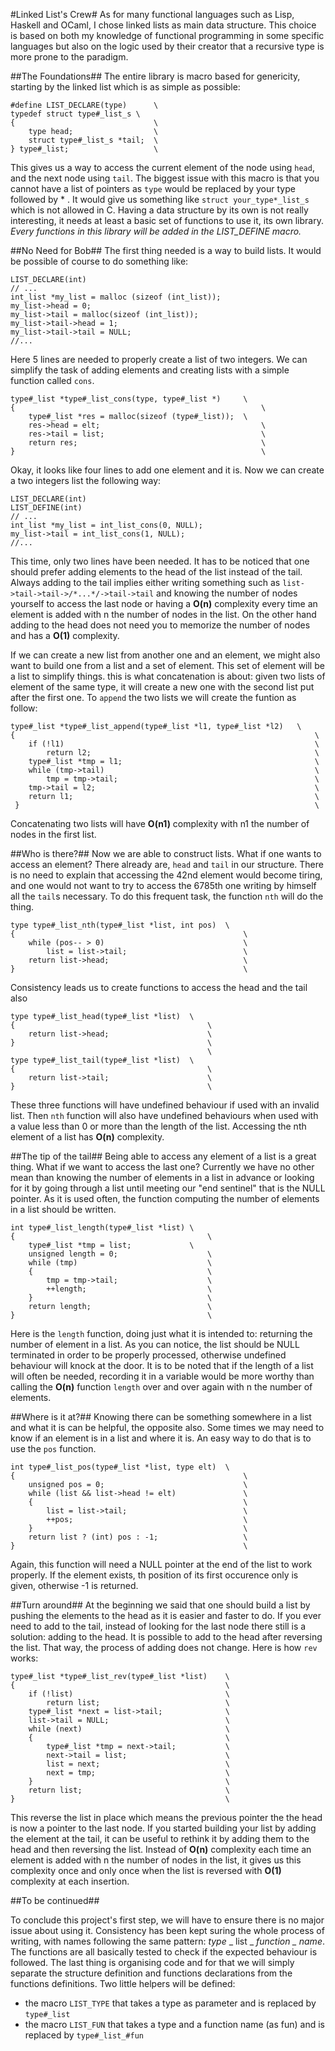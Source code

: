 #Linked List's Crew#
As for many functional languages such as Lisp, Haskell and OCaml, I chose linked lists as main data structure. This choice is based on both my knowledge of functional programming in some specific languages but also on the logic used by their creator that a recursive type is more prone to the paradigm.

##The Foundations##
The entire library is macro based for genericity, starting by the linked list which is as simple as possible:

	#define LIST_DECLARE(type)		\
	typedef struct type#_list_s	\
	{								\
		type head;					\
		struct type#_list_s *tail;	\
	} type#_list;					\

This gives us a way to access the current element of the node using `head`, and the next node using `tail`.
The biggest issue with this macro is that you cannot have a list of pointers as `type` would be replaced by your type followed by * . It would give us something like `struct your_type*_list_s` which is not allowed in C.
Having a data structure by its own is not really interesting, it needs at least a basic set of functions to use it, its own library.
_Every functions in this library will be added in the LIST_DEFINE macro._


##No Need for Bob##
The first thing needed is a way to build lists. It would be possible of course to do something like:

	LIST_DECLARE(int)
	// ...
	int_list *my_list = malloc (sizeof (int_list));
	my_list->head = 0;
	my_list->tail = malloc(sizeof (int_list));
	my_list->tail->head = 1;
	my_list->tail->tail = NULL;
	//...

Here 5 lines are needed to properly create a list of two integers. We can simplify the task of adding elements and creating lists with a simple function called `cons`.

	type#_list *type#_list_cons(type, type#_list *)		\
	{														\
		type#_list *res = malloc(sizeof (type#_list));	\
		res->head = elt;									\
		res->tail = list;									\
		return res;											\
	}														\

Okay, it looks like four lines to add one element and it is. Now we can create a two integers list the following way:

	LIST_DECLARE(int)
	LIST_DEFINE(int)
	// ...
	int_list *my_list = int_list_cons(0, NULL);
	my_list->tail = int_list_cons(1, NULL);
	//...

This time, only two lines have been needed.
It has to be noticed that one should prefer adding elements to the head of the list instead of the tail. Always adding to the tail implies either writing something such as `list->tail->tail->/*...*/->tail->tail` and knowing the number of nodes yourself to access the last node or having a **O(n)** complexity every time an element is added with n the number of nodes in the list. On the other hand adding to the head does not need you to memorize the number of nodes and has a **O(1)** complexity.

If we can create a new list from another one and an element, we might also want to build one from a list and a set of element. This set of element will be a list to simplify things.
this is what concatenation is about: given two lists of element of the same type, it will create a new one with the second list put after the first one.
To `append` the two lists we will create the funtion as follow:

	type#_list *type#_list_append(type#_list *l1, type#_list *l2)	\
	{																	\
		if (!l1)														\
			return l2;													\
		type#_list *tmp = l1;											\
		while (tmp->tail)												\
			tmp = tmp->tail;											\
		tmp->tail = l2;													\
		return l1;														\
	 }																	\

Concatenating two lists will have **O(n1)** complexity with n1 the number of nodes in the first list.


##Who is there?##
Now we are able to construct lists. What if one wants to access an element? There already are, `head` and `tail` in our structure. There is no need to explain that accessing the 42nd element would become tiring, and one would not want to try to access the 6785th one writing by himself all the `tail`s necessary.
To do this frequent task, the function `nth` will do the thing.

	type type#_list_nth(type#_list *list, int pos)	\
	{													\
		while (pos-- > 0)								\
			list = list->tail;							\
		return list->head;								\
	}													\

Consistency leads us to create functions to access the head and the tail also

	type type#_list_head(type#_list *list)	\
	{											\
		return list->head;						\
	}											\
												\
	type type#_list_tail(type#_list *list)	\
	{											\
		return list->tail;						\
	}											\

These three functions will have undefined behaviour if used with an invalid list.
Then `nth` function will also have undefined behaviours when used with a value less than 0 or more than the length of the list. Accessing the nth element of a list has **O(n)** complexity.


##The tip of the tail##
Being able to access any element of a list is a great thing. What if we want to access the last one? Currently we have no other mean than knowing the number of elements in a list in advance or looking for it by going through a list until meeting our "end sentinel" that is the NULL pointer.
As it is used often, the function computing the number of elements in a list should be written.

	int type#_list_length(type#_list *list)	\
	{											\
	  	type#_list *tmp = list;				\
	  	unsigned length = 0;					\
	  	while (tmp)								\
 	  	{										\
		    tmp = tmp->tail;					\
		    ++length;							\
		}										\
		return length;							\
	}											\

Here is the `length` function, doing just what it is intended to: returning the number of element in a list. As you can notice, the list should be NULL terminated in order to be properly processed, otherwise undefined behaviour will knock at the door.
It is to be noted that if the length of a list will often be needed, recording it in a variable would be more worthy than calling the **O(n)** function `length` over and over again with n the number of elements.

##Where is it at?##
Knowing there can be something somewhere in a list and what it is can be helpful, the opposite also. Some times we may need to know if an element is in a list and where it is.
An easy way to do that is to use the `pos` function.

	int type#_list_pos(type#_list *list, type elt)	\
	{													\
	  	unsigned pos = 0;								\
	  	while (list && list->head != elt)				\
	  	{												\
	    	list = list->tail;							\
	    	++pos;										\
	  	}												\
	  	return list ? (int) pos : -1;					\
	}													\

Again, this function will need a NULL pointer at the end of the list to work properly.
If the element exists, th position of its first occurence only is given, otherwise -1 is returned.


##Turn around##
At the beginning we said that one should build a list by pushing the elements to the head as it is easier and faster to do. If you ever need to add to the tail, instead of looking for the last node there still is a solution: adding to the head. It is possible to add to the head after reversing the list. That way, the process of adding does not change.
Here is how `rev` works:

	type#_list *type#_list_rev(type#_list *list)	\
	{                                               \
	  	if (!list)                                  \
	    	return list;                            \
	  	type#_list *next = list->tail;           	\
	  	list->tail = NULL;                       	\
	  	while (next)                      		    \
	  	{                                    	    \
	    	type#_list *tmp = next->tail;        	\
	    	next->tail = list;  			       	\
	    	list = next;     				        \
	    	next = tmp;                  			\
	  	}                         				    \
	  	return list;              	                \
	}                								\

This reverse the list in place which means the previous pointer the the head is now a pointer to the last node.
If you started building your list by adding the element at the tail, it can be useful to rethink it by adding them to the head and then reversing the list. Instead of **O(n)** complexity each time an element is added with n the number of nodes in the list, it gives us this complexity once and only once when the list is reversed with **O(1)** complexity at each insertion.


##To be continued##

To conclude this project's first step, we will have to ensure there is no major issue about using it. Consistency has been kept suring the whole process of writing, with names following the same pattern: *type* _ list _ *function _ name*. The functions are all basically tested to check if the expected behaviour is followed. The last thing is organising code and for that we will simply separate the structure definition and functions declarations from the functions definitions.
Two little helpers will be defined:
+ the macro `LIST_TYPE` that takes a type as parameter and is replaced by `type#_list`
+ the macro `LIST_FUN` that takes a type and a function name (as fun) and is replaced by `type#_list_#fun`